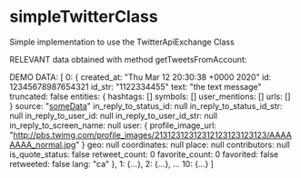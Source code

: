 # simpleTwitterClass
Simple implementation to use the TwitterApiExchange Class

RELEVANT data obtained with method getTweetsFromAccount:

DEMO DATA:
[
0: {
	created_at: "Thu Mar 12 20:30:38 +0000 2020"
	id: 12345678987654321
	id_str: "1122334455"
	text: "the text message"
	truncated: false
	entities: {
		hashtags: []
		symbols: []
		user_mentions: []
		urls: []
	}
	source: "<a href="http://www.page.com" rel="nofollow">someData</a>"
	in_reply_to_status_id: null
	in_reply_to_status_id_str: null
	in_reply_to_user_id: null
	in_reply_to_user_id_str: null
	in_reply_to_screen_name: null
	user: {
		profile_image_url: "http://pbs.twimg.com/profile_images/21312312312312123123123123/AAAAAAAA_normal.jpg"
	}
	geo: null
	coordinates: null
	place: null
	contributors: null
	is_quote_status: false
	retweet_count: 0
	favorite_count: 0
	favorited: false
	retweeted: false
	lang: "ca"
},
1: {...},
2: {...},
...
10: {...}
]

